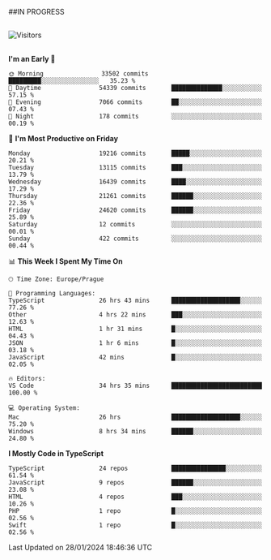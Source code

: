 ##IN PROGRESS
##
![Visitors](https://komarev.com/ghpvc/?username=petrbui&style=for-the-badge&label=Visitors+👀)



##
<!--
[![My GitHub stats](https://github-readme-stats.vercel.app/api?username=petrbui&theme=github_dark)](https://github.com/anuraghazra/github-readme-stats)

[![My wakatime stats](https://github-readme-stats.vercel.app/api/wakatime?username=petrbui&theme=github_dark)](https://github.com/anuraghazra/github-readme-stats)
-->
<!--START_SECTION:waka-->
**I'm an Early 🐤** 

```text
🌞 Morning                33502 commits       █████████░░░░░░░░░░░░░░░░   35.23 % 
🌆 Daytime                54339 commits       ██████████████░░░░░░░░░░░   57.15 % 
🌃 Evening                7066 commits        ██░░░░░░░░░░░░░░░░░░░░░░░   07.43 % 
🌙 Night                  178 commits         ░░░░░░░░░░░░░░░░░░░░░░░░░   00.19 % 
```
📅 **I'm Most Productive on Friday** 

```text
Monday                   19216 commits       █████░░░░░░░░░░░░░░░░░░░░   20.21 % 
Tuesday                  13115 commits       ███░░░░░░░░░░░░░░░░░░░░░░   13.79 % 
Wednesday                16439 commits       ████░░░░░░░░░░░░░░░░░░░░░   17.29 % 
Thursday                 21261 commits       ██████░░░░░░░░░░░░░░░░░░░   22.36 % 
Friday                   24620 commits       ██████░░░░░░░░░░░░░░░░░░░   25.89 % 
Saturday                 12 commits          ░░░░░░░░░░░░░░░░░░░░░░░░░   00.01 % 
Sunday                   422 commits         ░░░░░░░░░░░░░░░░░░░░░░░░░   00.44 % 
```


📊 **This Week I Spent My Time On** 

```text
🕑︎ Time Zone: Europe/Prague

💬 Programming Languages: 
TypeScript               26 hrs 43 mins      ███████████████████░░░░░░   77.26 % 
Other                    4 hrs 22 mins       ███░░░░░░░░░░░░░░░░░░░░░░   12.63 % 
HTML                     1 hr 31 mins        █░░░░░░░░░░░░░░░░░░░░░░░░   04.43 % 
JSON                     1 hr 6 mins         █░░░░░░░░░░░░░░░░░░░░░░░░   03.18 % 
JavaScript               42 mins             █░░░░░░░░░░░░░░░░░░░░░░░░   02.05 % 

🔥 Editors: 
VS Code                  34 hrs 35 mins      █████████████████████████   100.00 % 

💻 Operating System: 
Mac                      26 hrs              ███████████████████░░░░░░   75.20 % 
Windows                  8 hrs 34 mins       ██████░░░░░░░░░░░░░░░░░░░   24.80 % 
```

**I Mostly Code in TypeScript** 

```text
TypeScript               24 repos            ███████████████░░░░░░░░░░   61.54 % 
JavaScript               9 repos             ██████░░░░░░░░░░░░░░░░░░░   23.08 % 
HTML                     4 repos             ███░░░░░░░░░░░░░░░░░░░░░░   10.26 % 
PHP                      1 repo              █░░░░░░░░░░░░░░░░░░░░░░░░   02.56 % 
Swift                    1 repo              █░░░░░░░░░░░░░░░░░░░░░░░░   02.56 % 
```




 Last Updated on 28/01/2024 18:46:36 UTC
<!--END_SECTION:waka-->
